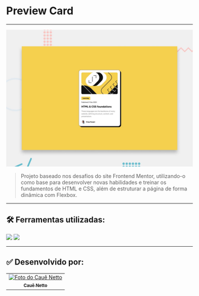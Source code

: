 # Preview Card

----

![image](https://github.com/nettocaue/Blog-preview-card/blob/main/preview.jpg?raw=true)

> Projeto baseado nos desafios do site Frontend Mentor, utilizando-o como base para desenvolver novas habilidades e treinar os fundamentos de HTML e CSS, além de estruturar a página de forma dinâmica com Flexbox.
----

## 🛠 Ferramentas utilizadas:
<div>
    <img height="30em" src="https://img.shields.io/badge/HTML5-E34F26?style=for-the-badge&logo=html5&logoColor=white">
    <img height="30em" src="https://img.shields.io/badge/CSS3-1572B6?style=for-the-badge&logo=css3&logoColor=white">
</div>

----

## ✅ Desenvolvido por:

<table>
  <tr>
    <td align="center">
      <a href="https://www.linkedin.com/in/cau%C3%AA-netto-a40590265/">
        <img src="https://avatars.githubusercontent.com/u/146379086?v=4" width="100px;" alt="Foto do Cauê Netto"/><br>
        <sub>
          <b>Cauê Netto</b>
        </sub>
      </a>
    </td>
  </tr>
</table>
